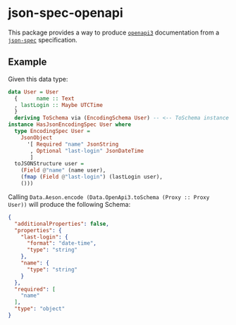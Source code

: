 # json-spec-openapi

This package provides a way to produce
[`openapi3`](https://hackage.haskell.org/package/openapi3) documentation from a
[`json-spec`](https://hackage.haskell.org/package/json-spec-0.1.0.0)
specification.

## Example

Given this data type:

```haskell
data User = User
  {      name :: Text
  , lastLogin :: Maybe UTCTime
  }
  deriving ToSchema via (EncodingSchema User) -- <-- ToSchema instance defined here
instance HasJsonEncodingSpec User where
  type EncodingSpec User =
    JsonObject
      '[ Required "name" JsonString
       , Optional "last-login" JsonDateTime
       ]
  toJSONStructure user =
    (Field @"name" (name user),
    (fmap (Field @"last-login") (lastLogin user),
    ()))
```

Calling `Data.Aeson.encode (Data.OpenApi3.toSchema (Proxy :: Proxy User))`
will produce the following Schema:

```json
{
  "additionalProperties": false,
  "properties": {
    "last-login": {
      "format": "date-time",
      "type": "string"
    },
    "name": {
      "type": "string"
    }
  },
  "required": [
    "name"
  ],
  "type": "object"
}
```
